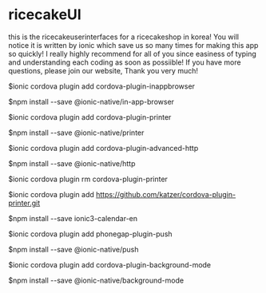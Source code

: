 # ricecakeUI

this is the ricecakeuserinterfaces for a ricecakeshop in korea!
You will notice it is written by ionic which save us so many times for making this app so quickly!
I really highly recommend for all of you since easiness of typing and understanding each coding as soon as possiible!
If you have more questions, please join our website, Thank you very much!

$ionic cordova plugin add cordova-plugin-inappbrowser

$npm install --save @ionic-native/in-app-browser

$ionic cordova plugin add cordova-plugin-printer

$npm install --save @ionic-native/printer

$ionic cordova plugin add cordova-plugin-advanced-http

$npm install --save @ionic-native/http

$ionic cordova plugin rm cordova-plugin-printer

$ionic cordova plugin add https://github.com/katzer/cordova-plugin-printer.git

$npm install --save ionic3-calendar-en

$ionic cordova plugin add phonegap-plugin-push

$npm install --save @ionic-native/push

$ionic cordova plugin add cordova-plugin-background-mode

$npm install --save @ionic-native/background-mode


